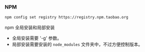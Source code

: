 ### NPM

```bash
npm config set registry https://registry.npm.taobao.org
```

npm 全局安装和局部安装
- 全局安装需要 '-g' 参数。
- 局部安装需要安装的 `node_modules` 文件夹中，不过方便控制版本。
